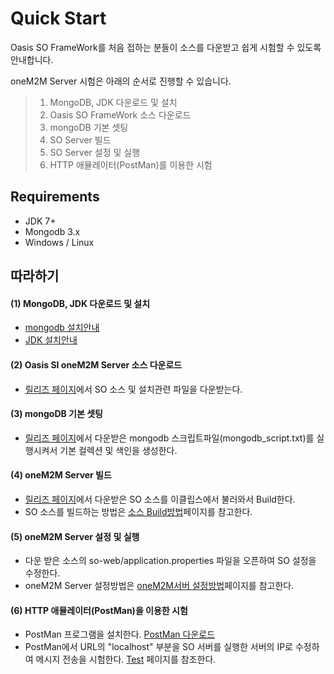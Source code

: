 # Quick Start

Oasis SO FrameWork를 처음 접하는 분들이 소스를 다운받고 쉽게 시험할 수 있도록 안내합니다.

oneM2M Server 시험은 아래의 순서로 진행할 수 있습니다.

> 1. MongoDB, JDK 다운로드 및 설치
> 2. Oasis SO FrameWork 소스 다운로드
> 3. mongoDB 기본 셋팅
> 4. SO Server 빌드
> 5. SO Server 설정 및 실행
> 6. HTTP 애뮬레이터(PostMan)를 이용한 시험

## Requirements
* JDK 7+ 
* Mongodb 3.x 
* Windows / Linux  

## 따라하기

#### (1) MongoDB, JDK 다운로드 및 설치
 - [mongodb 설치안내](https://docs.mongodb.org/v3.0/installation/)
 - [JDK 설치안내](http://docs.oracle.com/javase/7/docs/webnotes/install/)

#### (2) Oasis SI oneM2M Server 소스 다운로드
 - [릴리즈 페이지](https://github.com/iotoasis/SO/releases)에서 SO 소스 및 설치관련 파일을 다운받는다.

#### (3) mongoDB 기본 셋팅
 - [릴리즈 페이지](https://github.com/iotoasis/SO/releases)에서 다운받은 mongodb 스크립트파일(mongodb_script.txt)를 실행시켜서 기본 컬렉션 및 색인을 생성한다.

#### (4) oneM2M Server 빌드
 - [릴리즈 페이지](https://github.com/iotoasis/SO/releases)에서 다운받은 SO 소스를 이클립스에서 불러와서 Build한다.
 - SO 소스를 빌드하는 방법은 [소스 Build방법](./build_eclipse.md)페이지를 참고한다.

#### (5) oneM2M Server 설정 및 실행
 - 다운 받은 소스의 so-web/application.properties 파일을 오픈하여 SO 설정을 수정한다.
 - oneM2M Server 설정방법은 [oneM2M서버 설정방법](./configuration.md)페이지를 참고한다.

#### (6) HTTP 애뮬레이터(PostMan)을 이용한 시험
 - PostMan 프로그램을 설치한다. [PostMan 다운로드](https://chrome.google.com/webstore/detail/postman/fhbjgbiflinjbdggehcddcbncdddomop)
 - PostMan에서 URL의 "localhost" 부분을 SO 서버를 실행한 서버의 IP로 수정하여 메시지 전송을 시험한다. [Test](./test.md) 페이지를 참조한다. 

<br>
<br>
